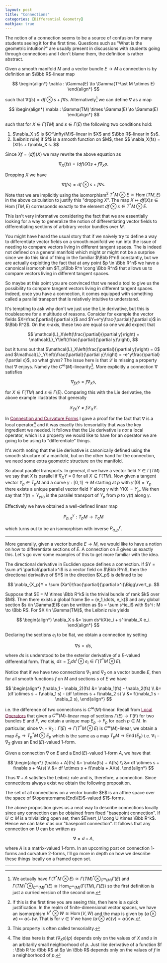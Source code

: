 ```yaml
---
layout: post
title: "Connections"
categories: [Differential Geometry]
mathjax: true
---
```


The notion of a connection seems to be a source of confusion for many students seeing it for the first time. Questions such as "What is the geometric intuition?" are usually present in discussions with students going through connections and I don't blame them, the definition is rather abstract.

Given a smooth manifold $M$ and a vector bundle $E \to M$ a connection is by definition an $\Bbb R$-linear map 

$$
\begin{align*}
\nabla : \Gamma(E) \to \Gamma(T^\ast M \otimes E)
\end{align*}
$$

such that $\nabla (fs) = df \otimes s + f\nabla s$. Alternatively[^1] we can define $\nabla$ as a map

$$
\begin{align*}
\nabla : \Gamma(TM) \times \Gamma(E) \to \Gamma(E)
\end{align*}
$$

such that for $X \in \Gamma(TM)$ and $s \in \Gamma(E)$ the following two conditions hold:

<ol>
  <li>$\nabla_X s$ is $C^\infty(M)$-linear in $X$ and $\Bbb R$-linear in $s$.</li>
  <li>
  (Leibniz rule) if $f$ is a smooth function on $M$, then 
  $$
  \nabla_X(fs) = (Xf)s + f\nabla_X s.
  $$
  </li>
</ol>

Since $Xf = (df)(X)$ we may rewrite the above equation as

$$
  \nabla_X(fs) = (df)(X)s + f\nabla_X s.
$$

Dropping $X$ we have

$$
  \nabla(fs) = df\otimes s + f\nabla s.
$$

Note that we are implicitly using the isomorphism[^2] $T^\ast M \otimes E \cong \operatorname{Hom}(TM,E)$ in the above calculation to justify this "dropping $X$". The map $X \longmapsto df(X)s \in \operatorname{Hom}(TM,E)$ corresponds exactly to the element $df \otimes s \in T^\ast M \otimes E$.

This isn't very informative considering the fact that we are essentially looking for a way to generalize the notion of differentiating vector fields to differentiating sections of arbitrary vector bundles over $M$. 

You might have heard the usual story that if we naively try to define a way to differentiate vector fields on a smooth manifold we run into the issue of needing to compare vectors living in different tangent spaces. The is indeed not defined on a general manifold which might or might not be a surprise since we do this kind of thing in the familiar $\Bbb R^n$ constantly, but we are actually exploiting the fact that at any point $p \in \Bbb R^n$ we have a canonical isomorphism $T_p\Bbb R^n \cong \Bbb R^n$ that allows us to compare vectors living in different tangent spaces.

So maybe at this point you are convinced that we need a tool to give us the possibility to compare tangent vectors living in different tangent spaces. Indeed, once you have a connection, it comes equipped with something called a parallel transport that is relatively intuitive to understand.

It's tempting to ask why don't we just use the Lie derivative, but this is troublesome for a multitude of reasons. Consider for example the vector fields $X=\frac{\partial}{\partial x}$ and $Y=e^y\frac{\partial}{\partial x}$ in $\Bbb R^2$. On the $x$-axis, these two are equal so one would expect that

$$
\mathcal{L}_X\left(\frac{\partial}{\partial y}\right) = \mathcal{L}_Y\left(\frac{\partial}{\partial y}\right),
$$

but it turns out that $\mathcal{L}_X\left(\frac{\partial}{\partial y}\right) = 0$ and $\mathcal{L}_Y\left(\frac{\partial}{\partial y}\right) = -e^y\frac{\partial}{\partial x}$, so what gives? The issue here is that $\mathcal{L}$ is missing a property that $\nabla$ enjoys. Namely the $C^\infty(M)$-linearity[^3]. More explicitly a connection $\nabla$ satisfies

$$
\nabla_{fX}s = f\nabla_X s,
$$

for $X \in \Gamma(TM)$ and $s \in \Gamma(E)$. Comparing this with the Lie derivative, the above example illustrates that generally

$$
\mathcal{L}_{fX}Y \ne f\mathcal{L}_XY.
$$
 
In <a href="https://anthonymakela.com/differential%20geometry/2023/12/27/connection-and-curvature-forms.html" style="color:#680530; text-decoration: underline;">Connection and Curvature Forms</a> I gave a proof for the fact that $\nabla$ is a local operator[^4] and it was exactly this tensoriality that was the key ingredient we needed. It follows that the Lie derivative is _not_ a local operator, which is a property we would like to have for an operator we are going to be using to "differentiate" things.

It's worth noting that the Lie derivative is canonically defined using the smooth structure of a manifold, but on the other hand for the connection, we need some extra geometric structure on the manifold.

So about parallel transports. In general, if we have a vector field $Y \in \Gamma(TM)$ we say that $X$ is parallel if $\nabla_X Y \equiv 0$ for all $X \in \Gamma(TM)$. Now given a tangent vector $Y_p \in T_pM$ and a curve $\gamma : [0,1] \to M$ starting at $p$ with $\gamma'(0) = Y_p$ there exists a unique parallel vector field $Y$ along $\gamma$ with $Y(0) = Y_p$. We then say that $Y(t) = Y_{\gamma(t)}$ is the parallel transport of $Y_p$ from $p$ to $\gamma(t)$ along $\gamma$.

Effectively we have obtained a well-defined linear map

$$
P^\gamma_{p,q} : T_pM \to T_qM
$$

which turns out to be an isomorphism with inverse $P^\gamma_{q,p}$.

---

More generally, given a vector bundle $E \to M$, we would like to have a notion on how to differentiate sections of $E$. A connection on $E$ gives us exactly this. Let's go over some examples of this to get more familiar with the idea.

<div class="example">
The directional derivative in Eucliden space defines a connection. If $Y = \sum a^i \partial/\partial x^i$ is a vector field on $\Bbb R^n$, then the directional derivative of $Y$ in the direction $X_p$ is defined to be

$$
\nabla_{X_p}Y = \sum (Xa^i)\frac{\partial}{\partial x^i}\Bigg\rvert_p.
$$

</div>

<div class="example">
Suppose that $E = M \times \Bbb R^k$ is the trivial bundle of rank $k$ over $M$. Then there exists a global frame $e = (e_1,\dots, e_k)$ and any global section $s \in \Gamma(E)$ can be written as $s = \sum s^ie_i$ with $s^i : M \to \Bbb R$. For $X \in \Gamma(TM)$, the Leibniz rule yields

$$
\begin{align*}
\nabla_X s &= \sum ds^i(X)e_i + s^i\nabla_X e_i.
\end{align*}
$$

Declaring the sections $e_i$ to be flat, we obtain a connection by setting

$$
\nabla s = ds,
$$

where $ds$ is understood to be the exterior derivative of a $E$-valued differential form. That is, $ds = \sum_i ds^i \otimes e_i \in \Gamma(T^\ast M \otimes E)$.

</div>

Notice that if we have two connections $\nabla_1$ and $\nabla_2$ on a vector bundle $E$, then for all smooth functions $f$ on $M$ and sections $s$ of $E$ we have

$$
\begin{align*}
(\nabla_1 - \nabla_2)(fs) &= \nabla_1(fs) - \nabla_2(fs) \\
&= (df \otimes s + f\nabla_1 s) - (df \otimes s + f\nabla_2 s) \\
&= f(\nabla_1 s -\nabla_2 s),
\end{align*}
$$

i.e. the difference of two connections is $C^\infty(M)$-linear. Recall from <a href="https://anthonymakela.com/differential%20geometry/2023/07/01/local-operators.html" style="color:#680530; text-decoration: underline;">Local Operators</a> that given a $C^\infty(M)$-linear map of sections $\Gamma(E) \to \Gamma(F)$ for two bundles $E$ and $F$, we obtain a unique map $E_p \to F_p$ for each $p \in M$. In particular, since $\nabla_1 - \nabla_2 : \Gamma(E) \to \Gamma(T^\ast M \otimes E)$ is $C^\infty(M)$-linear, we obtain a map $E_p \to T^\ast_p M \otimes E_p$ which is the same as a map $T_pM \to \operatorname{End}(E_p)$ i.e. $\nabla_1 - \nabla_2$ gives an $\operatorname{End}(E)$-valued $1$-form.

Given a connection $\nabla$ on $E$ and a $\operatorname{End}(E)$-valued $1$-form $A$, we have that

$$
\begin{align*}
(\nabla + A)(fs) &= \nabla(fs) + A(fs) \\
&= df \otimes s + f\nabla s + fA(s) \\
&= df \otimes s + f(\nabla + A)(s).
\end{align*}
$$

Thus $\nabla + A$ satisfies the Leibniz rule and is, therefore, a connection. Since connections always exist we obtain the following proposition.

<div class="proposition">
The set of all connections on a vector bundle $E$ is an affine space over the space of $\operatorname{End}(E)$-valued $1$-forms.
</div>

The above proposition gives us a neat way to describe connections locally since any connection can be obtained from fixed "basepoint connection". If $U \subset M$ is a trivializing open set, then $E\vert_U \cong U \times \Bbb R^k$. Hence we can take $d$ as our "basepoint connection". It follows that any connection on $U$ can be written as 

$$
\nabla = d + A,
$$

where $A$ is a matrix-valued $1$-form. In an upcoming post on connection $1$-forms and curvature $2$-forms, I’ll go more in depth on how we describe these things locally on a framed open set.

---

[^1]: We actually have $\Gamma(T^\ast M \otimes E) \cong \Gamma(TM)^\ast \otimes_{C^\infty(M)} \Gamma(E)$ and $\Gamma(TM)^\ast \otimes_{C^\infty(M)} \Gamma(E) \cong \operatorname{Hom}_{C^\infty(M)}(\Gamma(TM), \Gamma(E))$ so the first definition is just a curried version of the second one.

[^2]: If this is the first time you are seeing this, then here is a quick justification. In the realm of finite-dimensional vector spaces, we have an isomorphism $V^\ast \otimes W \cong \operatorname{Hom}(V,W)$ and the map is given by $(\alpha \otimes w) \mapsto \alpha(-)w$. That is for $v \in V$ we have $(\alpha\otimes w)(v) = \alpha(v)w$.

[^3]: This property is often called tensoriality.

[^4]: The idea here is that $(\nabla_X s)(p)$ depends only on the values of $X$ and $s$ in an arbitarily small neighborhood of $p$. Just like derivative of a function $f : \Bbb R \to \Bbb R$ at $p \in \Bbb R$ depends only on the values of $f$ in a neighborhood of $p$.
